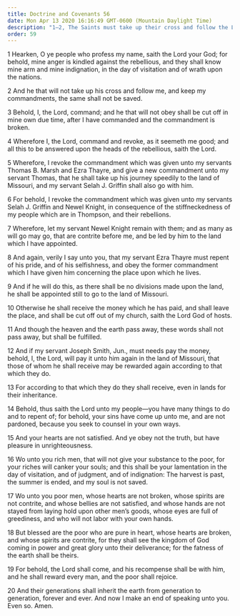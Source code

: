 ```yaml
---
title: Doctrine and Covenants 56
date: Mon Apr 13 2020 16:16:49 GMT-0600 (Mountain Daylight Time)
description: "1–2, The Saints must take up their cross and follow the Lord to gain salvation; 3–13, The Lord commands and revokes, and the disobedient are cast off; 14–17, Wo unto the rich who will not help the poor, and wo unto the poor whose hearts are not broken; 18–20, Blessed are the poor who are pure in heart, for they will inherit the earth."
order: 59
---
```


1 Hearken, O ye people who profess my name, saith the Lord your God; for behold, mine anger is kindled against the rebellious, and they shall know mine arm and mine indignation, in the day of visitation and of wrath upon the nations.

2 And he that will not take up his cross and follow me, and keep my commandments, the same shall not be saved.

3 Behold, I, the Lord, command; and he that will not obey shall be cut off in mine own due time, after I have commanded and the commandment is broken.

4 Wherefore I, the Lord, command and revoke, as it seemeth me good; and all this to be answered upon the heads of the rebellious, saith the Lord.

5 Wherefore, I revoke the commandment which was given unto my servants Thomas B. Marsh and Ezra Thayre, and give a new commandment unto my servant Thomas, that he shall take up his journey speedily to the land of Missouri, and my servant Selah J. Griffin shall also go with him.

6 For behold, I revoke the commandment which was given unto my servants Selah J. Griffin and Newel Knight, in consequence of the stiffneckedness of my people which are in Thompson, and their rebellions.

7 Wherefore, let my servant Newel Knight remain with them; and as many as will go may go, that are contrite before me, and be led by him to the land which I have appointed.

8 And again, verily I say unto you, that my servant Ezra Thayre must repent of his pride, and of his selfishness, and obey the former commandment which I have given him concerning the place upon which he lives.

9 And if he will do this, as there shall be no divisions made upon the land, he shall be appointed still to go to the land of Missouri.

10 Otherwise he shall receive the money which he has paid, and shall leave the place, and shall be cut off out of my church, saith the Lord God of hosts.

11 And though the heaven and the earth pass away, these words shall not pass away, but shall be fulfilled.

12 And if my servant Joseph Smith, Jun., must needs pay the money, behold, I, the Lord, will pay it unto him again in the land of Missouri, that those of whom he shall receive may be rewarded again according to that which they do.

13 For according to that which they do they shall receive, even in lands for their inheritance.

14 Behold, thus saith the Lord unto my people—you have many things to do and to repent of; for behold, your sins have come up unto me, and are not pardoned, because you seek to counsel in your own ways.

15 And your hearts are not satisfied. And ye obey not the truth, but have pleasure in unrighteousness.

16 Wo unto you rich men, that will not give your substance to the poor, for your riches will canker your souls; and this shall be your lamentation in the day of visitation, and of judgment, and of indignation: The harvest is past, the summer is ended, and my soul is not saved.

17 Wo unto you poor men, whose hearts are not broken, whose spirits are not contrite, and whose bellies are not satisfied, and whose hands are not stayed from laying hold upon other men’s goods, whose eyes are full of greediness, and who will not labor with your own hands.

18 But blessed are the poor who are pure in heart, whose hearts are broken, and whose spirits are contrite, for they shall see the kingdom of God coming in power and great glory unto their deliverance; for the fatness of the earth shall be theirs.

19 For behold, the Lord shall come, and his recompense shall be with him, and he shall reward every man, and the poor shall rejoice.

20 And their generations shall inherit the earth from generation to generation, forever and ever. And now I make an end of speaking unto you. Even so. Amen.

